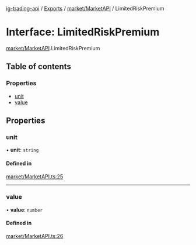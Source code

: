 [ig-trading-api](../README.md) / [Exports](../modules.md) / [market/MarketAPI](../modules/market_MarketAPI.md) / LimitedRiskPremium

# Interface: LimitedRiskPremium

[market/MarketAPI](../modules/market_MarketAPI.md).LimitedRiskPremium

## Table of contents

### Properties

- [unit](market_MarketAPI.LimitedRiskPremium.md#unit)
- [value](market_MarketAPI.LimitedRiskPremium.md#value)

## Properties

### unit

• **unit**: `string`

#### Defined in

[market/MarketAPI.ts:25](https://github.com/bennycode/ig-trading-api/blob/f7fd8d0/src/market/MarketAPI.ts#L25)

---

### value

• **value**: `number`

#### Defined in

[market/MarketAPI.ts:26](https://github.com/bennycode/ig-trading-api/blob/f7fd8d0/src/market/MarketAPI.ts#L26)
